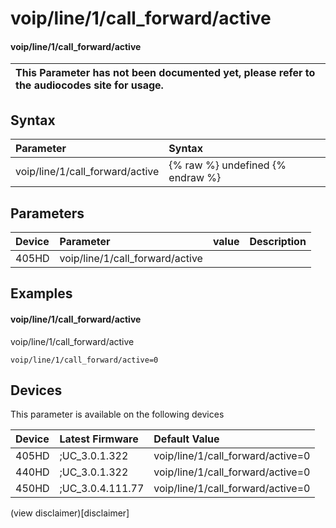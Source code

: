 ﻿---
description: voip/line/1/call_forward/active
search:
    keywords: ['voip','line','1','call_forward','active']
---

# voip/line/1/call_forward/active

#### voip/line/1/call_forward/active


| This Parameter has not been documented yet, please refer to the audiocodes site for usage.  |
| :--- |

## Syntax
| Parameter | Syntax |
| :--- | :--- |
|voip/line/1/call_forward/active | {% raw %} undefined {% endraw %} |

## Parameters
|Device|Parameter|value|Description|
|:---|:---|:---|:---|
| 405HD | voip/line/1/call_forward/active |  |  |

## Examples
#### voip/line/1/call_forward/active

voip/line/1/call_forward/active

```
voip/line/1/call_forward/active=0
```

## Devices
This parameter is available on the following devices

| Device | Latest Firmware | Default Value |
|:---|:---|:---|
| 405HD | ;UC_3.0.1.322 | voip/line/1/call_forward/active=0 
| 440HD | ;UC_3.0.1.322 | voip/line/1/call_forward/active=0 
| 450HD | ;UC_3.0.4.111.77 | voip/line/1/call_forward/active=0 

(view disclaimer)[disclaimer]
